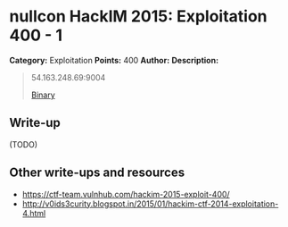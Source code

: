 # nullcon HackIM 2015: Exploitation 400 - 1

**Category:** Exploitation
**Points:** 400
**Author:**
**Description:**

> 54.163.248.69:9004
> 
>	[Binary](MentalNote.tar.gz)

## Write-up

(TODO)

## Other write-ups and resources

* <https://ctf-team.vulnhub.com/hackim-2015-exploit-400/>
* <http://v0ids3curity.blogspot.in/2015/01/hackim-ctf-2014-exploitation-4.html>
